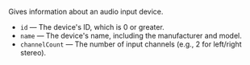 Gives information about an audio input device.

   - `id` — The device's ID, which is 0 or greater. 
   - `name` — The device's name, including the manufacturer and model.
   - `channelCount` — The number of input channels (e.g., 2 for left/right stereo).
